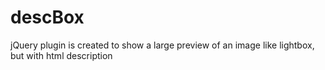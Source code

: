 descBox
=======

jQuery plugin is created to show a large preview of an image like lightbox, but with html description
